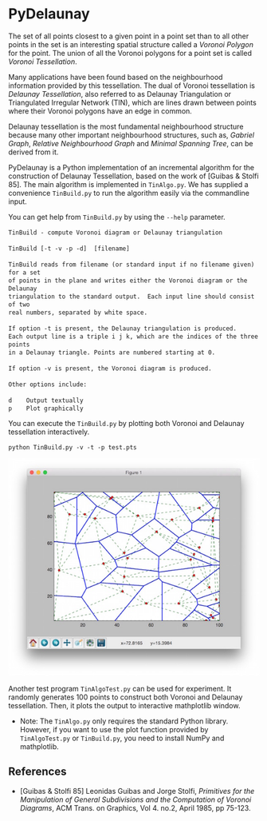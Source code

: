 # PyDelaunay

The set of all points closest to a given point in a point set than to
all other points in the set is an interesting spatial structure called
a *Voronoi Polygon* for the point. The union of all the Voronoi polygons
for a point set is called *Voronoi Tessellation*.


Many applications have been found based on the neighbourhood information
provided by this tessellation.
The dual of Voronoi tessellation is
*Delaunay Tessellation*, also referred to as Delaunay Triangulation or
Triangulated Irregular Network (TIN),
which are lines drawn between points where their Voronoi polygons have an
edge in common.

Delaunay tessellation is the most fundamental neighbourhood structure
because many other important neighbourhood structures, such as,
*Gabriel Graph*, *Relative Neighbourhood Graph*
and *Minimal Spanning Tree*,
can be derived from it.

PyDelaunay is a Python implementation of an incremental algorithm for the construction of Delaunay Tessellation, based on the work of [Guibas & Stolfi 85].
The main algorithm is implemented in `TinAlgo.py`. We has supplied a convenience `TinBuild.py` to run the algorithm easily via the commandline input.

You can get help from `TinBuild.py` by using the `--help` parameter.

```
TinBuild - compute Voronoi diagram or Delaunay triangulation

TinBuild [-t -v -p -d]  [filename]

TinBuild reads from filename (or standard input if no filename given) for a set
of points in the plane and writes either the Voronoi diagram or the Delaunay
triangulation to the standard output.  Each input line should consist of two
real numbers, separated by white space.

If option -t is present, the Delaunay triangulation is produced.
Each output line is a triple i j k, which are the indices of the three points
in a Delaunay triangle. Points are numbered starting at 0.

If option -v is present, the Voronoi diagram is produced.

Other options include:

d    Output textually
p    Plot graphically
```

You can execute the `TinBuild.py` by plotting both Voronoi and Delaunay tessellation interactively.

```
python TinBuild.py -v -t -p test.pts
```

![Vorontoi/Delaunay Tessellation Plot Output](images/PyDelaunay_TinBuild_Plot.jpg)

Another test program `TinAlgoTest.py` can be used for experiment.
It randomly generates 100 points to construct both Voronoi and Delaunay tessellation. Then, it plots the output to interactive mathplotlib window.

* Note: The `TinAlgo.py` only requires the standard Python library. However, if you want to use the plot function provided by `TinAlgoTest.py` or `TinBuild.py`, you need to install NumPy and mathplotlib.

## References
* [Guibas & Stolfi 85] Leonidas Guibas and Jorge Stolfi, *Primitives for the Manipulation of General Subdivisions and the Computation of Voronoi Diagrams*, ACM Trans. on Graphics, Vol 4. no.2, April 1985, pp 75-123.
